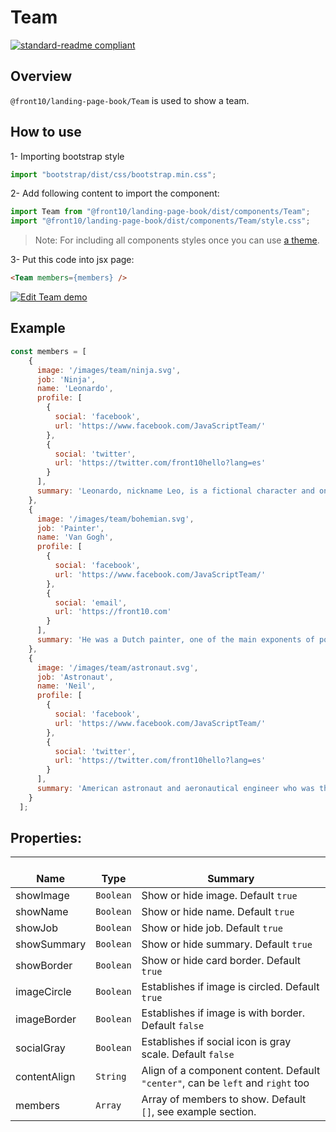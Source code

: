 # Team

[![standard-readme compliant](https://img.shields.io/badge/standard--readme-OK-green.svg?style=flat-square)](https://github.com/RichardLitt/standard-readme)

## Overview
`@front10/landing-page-book/Team` is used to show a team.

## How to use
1- Importing bootstrap style

```js
import "bootstrap/dist/css/bootstrap.min.css";
```
2- Add following content to import the component:

```js
import Team from "@front10/landing-page-book/dist/components/Team";
import "@front10/landing-page-book/dist/components/Team/style.css";
```

> Note: For including all components styles once you can use [a theme](https://github.com/front10/landing-page-book/wiki/Theming).

3- Put this code into jsx page:
```html
<Team members={members} />
```
[![Edit Team demo](https://codesandbox.io/static/img/play-codesandbox.svg)](https://codesandbox.io/s/wol17r4lo5)

## Example
```js
const members = [
    {
      image: '/images/team/ninja.svg',
      job: 'Ninja',
      name: 'Leonardo',
      profile: [
        {
          social: 'facebook',
          url: 'https://www.facebook.com/JavaScriptTeam/'
        },
        {
          social: 'twitter',
          url: 'https://twitter.com/front10hello?lang=es'
        }
      ],
      summary: 'Leonardo, nickname Leo, is a fictional character and one of the four main characters in the Teenage Mutant Ninja Turtles comics and related media.'
    },
    {
      image: '/images/team/bohemian.svg',
      job: 'Painter',
      name: 'Van Gogh',
      profile: [
        {
          social: 'facebook',
          url: 'https://www.facebook.com/JavaScriptTeam/'
        },
        {
          social: 'email',
          url: 'https://front10.com'
        }
      ],
      summary: 'He was a Dutch painter, one of the main exponents of post-impressionism, he painted some 900 paintings and made more than 1,600 drawings.'
    },
    {
      image: '/images/team/astronaut.svg',
      job: 'Astronaut',
      name: 'Neil',
      profile: [
        {
          social: 'facebook',
          url: 'https://www.facebook.com/JavaScriptTeam/'
        },
        {
          social: 'twitter',
          url: 'https://twitter.com/front10hello?lang=es'
        }
      ],
      summary: 'American astronaut and aeronautical engineer who was the first person to walk on the Moon. He was also a naval aviator, test pilot, and university professor.'
    }
  ];
```

## Properties:

| </br>Name   | </br>Type | </br>Summary                                                                                 | 
| ------------| - | ------------------------------------------------------------------------------------------------------ |
| showImage      | `Boolean` | Show or hide image. Default `true` |
| showName      | `Boolean` | Show or hide name. Default `true` |
| showJob      | `Boolean` | Show or hide job. Default `true` |
| showSummary      | `Boolean` | Show or hide summary. Default `true` |
| showBorder      | `Boolean` | Show or hide card border. Default `true` |
| imageCircle      | `Boolean` | Establishes if image is circled. Default `true` |
| imageBorder      | `Boolean` | Establishes if image is with border. Default `false` |
| socialGray      | `Boolean` | Establishes if social icon is gray scale. Default `false` |
| contentAlign      | `String` | Align of a component content. Default `"center"`, can be `left` and `right` too|
| members      | `Array` | Array of members to show. Default `[]`, see example section.|
